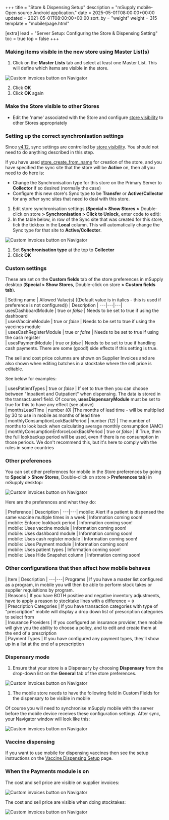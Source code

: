 +++
title = "Store & Dispensing Setup"
description = "mSupply mobile- Open source Android application."
date = 2025-05-01T08:00:00+00:00
updated = 2021-05-01T08:00:00+00:00
sort_by = "weight"
weight = 315
template = "mobile/page.html"

[extra]
lead = "Server Setup: Configuring the Store & Dispensing Setting"
toc = true
top = false
+++

### Making items visible in the new store using Master List(s)

  1. Click on the **Master Lists** tab and select at least one Master List. This will define which items are visible in the store. 

  ![Custom invoices button on Navigator](/mobile/introduction/images/configure_store_master_list.png)

  2. Click **OK**
  3. Click **OK** again

### Make the Store visible to other Stores

  * Edit the 'name' associated with the Store and configure [store visibility](https://docs.msupply.org.nz/names:adding_and_editing#store_visibility_tab) to other Stores appropriately

### Setting up the correct synchronisation settings

Since [v4.12](https://msupply.org.nz/history/msupply-v412-2020-07-29), sync settings are controlled by [store visibility](https://docs.msupply.org.nz/names:adding_and_editing#store_visibility_tab).  You should not need to do anything described in this step.

If you have used [store_create_from_name](https://sussol.net/wiki/doku.php/msupply:specifications:admin:sync#store_create_from_name) for creation of the store, and you have specified the sync site that the store will be **Active** on, then all you need to do here is:

  * Change the Synchronisation type for this store on the Primary Server to **Collector** if so desired (normally the case)
  * Configure this new store's Sync type to be **Transfer** or **Active/Collector** for any *other* sync sites that need to deal with this store.

  1. Edit store synchronisation settings (**Special > Show Stores >** Double-click on store **> Synchronisation > Click to Unlock**, enter code to edit):
  1. In the table below, in row of the Sync site that was created for this store, tick the tickbox in the **Local** column.  This will automatically change the Sync type for that site to **Active/Collector**.
  
![Custom invoices button on Navigator](/mobile/introduction/images/configure_store_correct_sync.png)

  1. Set **Synchronisation type** at the top to **Collector**
  1. Click **OK**

### Custom settings

These are set on the **Custom fields** tab of the store preferences in mSupply desktop (**Special > Show Stores**, Double-click on store **> Custom fields tab**).

| Setting name  |  Allowed Value(s) ((Default value is in italics - this is used if preference is not configured))  |  Description  |
---|---|---| usesDashboardModule  |  true or *false*  | Needs to be set to true if using the dashboard  
| usesVaccineModule  |  true or *false*  | Needs to be set to true if using the vaccines module  
| usesCashRegisterModule  |  true or *false*  | Needs to be set to true if using the cash register  
| usesPaymentModule  |  true or *false*  | Needs to be set to true if handling cash payments. There are some (good!) side effects if this setting is true.

The sell and cost price columns are shown on Supplier Invoices and are also shown when editing batches in a stocktake where the sell price is editable.

See below for examples:

| usesPatientTypes  |  true or *false*  | If set to true then you can choose between "Inpatient and Outpatient" when dispensing. The data is stored in the transact.user1 field. Of course, __usesDispensaryModule__ must be set to true for this to have any effect  (see above)  
| monthsLeadTime  |  number  *(0)* |The months of lead time - will be multiplied by 30 to use in mobile as months of lead time  
| monthlyConsumptionLookBackPeriod   |   number *(12)* | The number of months to look back when calculating average monthly consumption (AMC) 
| monthlyConsumptionEnforceLookBackPeriod  | true or *false*  | if True, then the full lookbackup period will be used, even if there is no consumption in those periods. We don't recommend this, but it's here to comply with the rules in some countries  

### Other preferences

You can set other preferences for mobile in the Store preferences by going to **Special > Show Stores**, Double-click on store **> Preferences tab**) in mSupply desktop:

![Custom invoices button on Navigator](/mobile/introduction/images/store_dispense_other_preferences.png)

Here are the preferences and what they do:

| Preference  |  Description  |
---|---| mobile: Alert if a patient is dispensed the same vaccine multiple times in a week | Information coming soon!  
| mobile: Enforce lookback period | Information coming soon!  
| mobile: Uses vaccine module | Information coming soon!  
| mobile: Uses dashboard module | Information coming soon!  
| mobile: Uses cash register module | Information coming soon!  
| mobile: Uses Payment module | Information coming soon!  
| mobile: Uses patient types | Information coming soon!  
| mobile: Uses Hide Snapshot column | Information coming soon!  

### Other configurations that then affect how mobile behaves

| Item  |  Description  |
---|---| Programs  | If you have a master list configured as a program, in mobile you will then be able to perform stock takes or supplier requisitions by program.  
| Reasons  | If you have BOTH positive and negative inventory adjustments, have to apply a reason to stocktake lines with a difference = `0`  
| Prescription Categories  | If you have transaction categories with type of "prescription" mobile will display a drop down list of prescription categories to select from  
| Insurance Providers  | If you configured an insurance provider, then mobile will give you the ability to choose a policy, and to edit and create them at the end of a prescription  
| Payment Types  | If you have configured any payment types, they’ll show up in a list at the end of a prescription 

### Dispensary mode

  1. Ensure that your store is a Dispensary by choosing **Dispensary** from the drop-down list on the **General** tab of the store preferences. 
  
![Custom invoices button on Navigator](/mobile/introduction/images/store_dispense_mode.png)

  1. The mobile  store needs to have the following field in Custom Fields for the dispensary to be visible in mobile

Of course you will need to synchronise mSupply mobile with the server before the mobile device receives these configuration settings.
After sync, your Navigator window will look like this:

![Custom invoices button on Navigator](/mobile/introduction/images/dispense_store_after_sync.png)

### Vaccine dispensing

If you want to use mobile for dispensing vaccines then see the setup instructions on the [Vaccine Dispensing Setup](/mobile/dispensing_vaccines/setup/#store-settings-on-your-central-msupply-server) page.

### When the Payments module is on

The cost and sell price are visible on supplier invoices:

![Custom invoices button on Navigator](/mobile/introduction/images/Store_dispense_payment_module.png)

The cost and sell price are visible when doing stocktakes:

![Custom invoices button on Navigator](/mobile/introduction/images/store_dispense_payment_module2.png)

